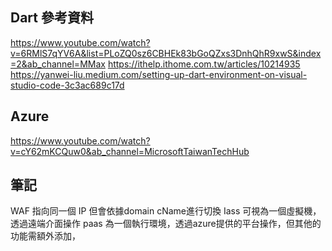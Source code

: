 ## Dart 參考資料
https://www.youtube.com/watch?v=6RMlS7qYV6A&list=PLoZQ0sz6CBHEk83bGoQZxs3DnhQhR9xwS&index=2&ab_channel=MMax
https://ithelp.ithome.com.tw/articles/10214935
https://yanwei-liu.medium.com/setting-up-dart-environment-on-visual-studio-code-3c3ac689c17d

## Azure
https://www.youtube.com/watch?v=cY62mKCQuw0&ab_channel=MicrosoftTaiwanTechHub

## 筆記
WAF 指向同一個 IP 但會依據domain cName進行切換
Iass 可視為一個虛擬機，透過遠端介面操作
paas 為一個執行環境，透過azure提供的平台操作，但其他的功能需額外添加，
